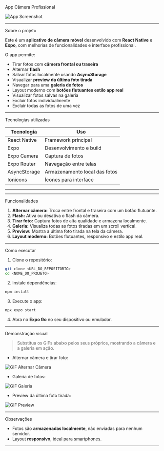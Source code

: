 App Câmera Profissional

![App Screenshot](<img width="738" height="1600" alt="image" src="https://github.com/user-attachments/assets/d83690e0-c3fe-430b-b9b2-cc2f1928a46f" />
)


---

Sobre o projeto

Este é um **aplicativo de câmera móvel** desenvolvido com **React Native** e **Expo**, com melhorias de funcionalidades e interface profissional.

O app permite:

* Tirar fotos com **câmera frontal ou traseira**
* Alternar **flash**
* Salvar fotos localmente usando **AsyncStorage**
* Visualizar **preview da última foto tirada**
* Navegar para uma **galeria de fotos**
* Layout moderno com **botões flutuantes estilo app real**
* Visualizar fotos salvas na galeria  
* Excluir fotos individualmente
* Excluir todas as fotos de uma vez

---

Tecnologias utilizadas

| Tecnologia   | Uso                           |
| ------------ | ----------------------------- |
| React Native | Framework principal           |
| Expo         | Desenvolvimento e build       |
| Expo Camera  | Captura de fotos              |
| Expo Router  | Navegação entre telas         |
| AsyncStorage | Armazenamento local das fotos |
| Ionicons     | Ícones para interface         |

---



---
Funcionalidades

1. **Alternar câmera:** Troca entre frontal e traseira com um botão flutuante.
2. **Flash:** Ativa ou desativa o flash da câmera.
3. **Tirar foto:** Captura fotos de alta qualidade e armazena localmente.
4. **Galeria:** Visualiza todas as fotos tiradas em um scroll vertical.
5. **Preview:** Mostra a última foto tirada na tela da câmera.
6. **Layout moderno:** Botões flutuantes, responsivo e estilo app real.

---

Como executar

1. Clone o repositório:

```bash
git clone <URL_DO_REPOSITORIO>
cd <NOME_DO_PROJETO>
```

2. Instale dependências:

```bash
npm install

```

3. Execute o app:

```bash
npx expo start
```

4. Abra no **Expo Go** no seu dispositivo ou emulador.

---

Demonstração visual

> Substitua os GIFs abaixo pelos seus próprios, mostrando a câmera e a galeria em ação.

* Alternar câmera e tirar foto:

![GIF Alternar Câmera](<img width="1178" height="304" alt="image" src="https://github.com/user-attachments/assets/98f59069-be6f-4175-90a6-b89d336fb439" />
)

* Galeria de fotos:

![GIF Galeria](<img width="738" height="1600" alt="image" src="https://github.com/user-attachments/assets/006ea6d9-afd4-41af-abd8-a70e93148af8" />
)

* Preview da última foto tirada:

![GIF Preview](<img width="1179" height="1093" alt="image" src="https://github.com/user-attachments/assets/b031e003-132f-42b2-8b85-dd436e350444" />
)

---

Observações

* Fotos são **armazenadas localmente**, não enviadas para nenhum servidor.
* Layout **responsivo**, ideal para smartphones.


---




